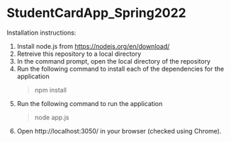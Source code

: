 # StudentCardApp_Spring2022

Installation instructions:

1. Install node.js from https://nodejs.org/en/download/
2. Retreive this repository to a local directory
3. In the command prompt, open the local directory of the repository
4. Run the following command to install each of the dependencies for the application
    > npm install
5. Run the following command to run the application
    > node app.js
6. Open http://localhost:3050/ in your browser (checked using Chrome).
